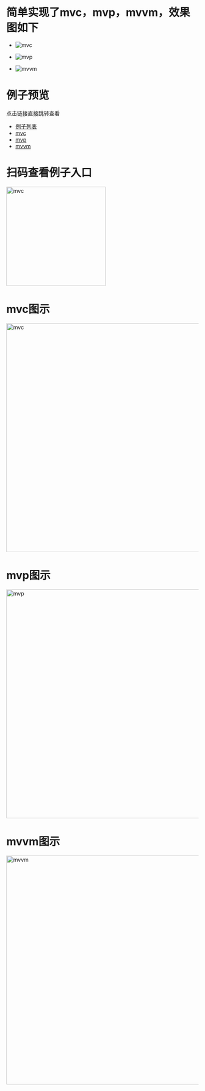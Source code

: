 # 简单实现了mvc，mvp，mvvm，效果图如下

- ![mvc](https://shuizhubocai.github.io/mvc-mvp-mvvm/assets/mvc-preview.gif)

- ![mvp](https://shuizhubocai.github.io/mvc-mvp-mvvm/assets/mvp-preview.gif)

- ![mvvm](https://shuizhubocai.github.io/mvc-mvp-mvvm/assets/mvvm-preview.gif)  

# 例子预览
点击链接直接跳转查看
- [例子列表](https://shuizhubocai.github.io/mvc-mvp-mvvm/index.html)
- [mvc](https://shuizhubocai.github.io/mvc-mvp-mvvm/mvc/mvc.html)
- [mvp](https://shuizhubocai.github.io/mvc-mvp-mvvm/mvp/mvp.html)
- [mvvm](https://shuizhubocai.github.io/mvc-mvp-mvvm/mvvm/mvvm.html)

# 扫码查看例子入口
  <a href="https://shuizhubocai.github.io/mvc-mvp-mvvm/index.html"><img src="https://shuizhubocai.github.io/mvc-mvp-mvvm/assets/code.png" width="260" alt="mvc"/></a>

# mvc图示
  <a href="https://shuizhubocai.github.io/mvc-mvp-mvvm/assets/mvc.png"><img src="https://shuizhubocai.github.io/mvc-mvp-mvvm/assets/mvc.png" width="600" alt="mvc"/></a>
  
# mvp图示
  <a href="https://shuizhubocai.github.io/mvc-mvp-mvvm/assets/mvp.png"><img src="https://shuizhubocai.github.io/mvc-mvp-mvvm/assets/mvp.png" width="600" alt="mvp"/></a>
  
# mvvm图示
  <a href="https://shuizhubocai.github.io/mvc-mvp-mvvm/assets/mvvm.png"><img src="https://shuizhubocai.github.io/mvc-mvp-mvvm/assets/mvvm.png" width="600" alt="mvvm"/></a>
